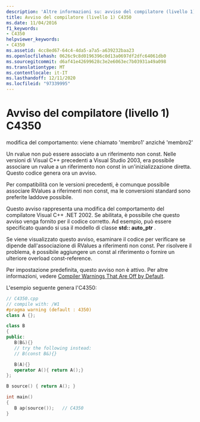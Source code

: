 ```yaml
---
description: 'Altre informazioni su: avviso del compilatore (livello 1) C4350'
title: Avviso del compilatore (livello 1) C4350
ms.date: 11/04/2016
f1_keywords:
- C4350
helpviewer_keywords:
- C4350
ms.assetid: 4cc8ed67-64c4-4da5-a7a5-a639232baa23
ms.openlocfilehash: 0626c9c8d0196396c0d13a0697df2dfc64061db0
ms.sourcegitcommit: d6af41e42699628c3e2e6063ec7b03931a49a098
ms.translationtype: MT
ms.contentlocale: it-IT
ms.lasthandoff: 12/11/2020
ms.locfileid: "97339995"
---
```

# <a name="compiler-warning-level-1-c4350"></a>Avviso del compilatore (livello 1) C4350

modifica del comportamento: viene chiamato 'membro1' anziché 'membro2'

Un rvalue non può essere associato a un riferimento non const. Nelle versioni di Visual C++ precedenti a Visual Studio 2003, era possibile associare un rvalue a un riferimento non const in un'inizializzazione diretta. Questo codice genera ora un avviso.

Per compatibilità con le versioni precedenti, è comunque possibile associare RValues a riferimenti non const, ma le conversioni standard sono preferite laddove possibile.

Questo avviso rappresenta una modifica del comportamento del compilatore Visual C++ .NET 2002. Se abilitata, è possibile che questo avviso venga fornito per il codice corretto. Ad esempio, può essere specificato quando si usa il modello di classe **std:: auto_ptr** .

Se viene visualizzato questo avviso, esaminare il codice per verificare se dipende dall'associazione di RValues a riferimenti non const. Per risolvere il problema, è possibile aggiungere un const al riferimento o fornire un ulteriore overload const-reference.

Per impostazione predefinita, questo avviso non è attivo. Per altre informazioni, vedere [Compiler Warnings That Are Off by Default](../../preprocessor/compiler-warnings-that-are-off-by-default.md).

L'esempio seguente genera l'C4350:

```cpp
// C4350.cpp
// compile with: /W1
#pragma warning (default : 4350)
class A {};

class B
{
public:
   B(B&){}
   // try the following instead:
   // B(const B&){}

   B(A){}
   operator A(){ return A();}
};

B source() { return A(); }

int main()
{
   B ap(source());   // C4350
}
```

